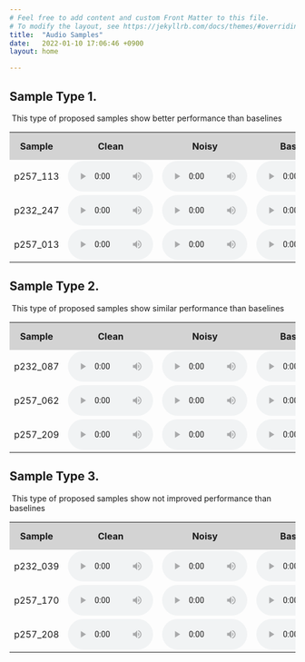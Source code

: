 ```yaml
---
# Feel free to add content and custom Front Matter to this file.
# To modify the layout, see https://jekyllrb.com/docs/themes/#overriding-theme-defaults
title:  "Audio Samples"
date:   2022-01-10 17:06:46 +0900
layout: home

---
```


## **Sample Type 1.**

​	This type of proposed samples show better performance than baselines

<table style="width:100%">
		<tr style="background-color:lightgrey" align="center">
			<th>Sample</th>
	        <th>Clean</th>
			<th>Noisy</th>
            <th>Baseline</th>
	        <th>Baseline+PL</th>
	        <th>Baseline+PL+PCL (proposed) </th>
		</tr>
		<tr>
	        <td>
	            p257_113
	        </td>
			<td>
				<audio controls style="width:150px">
				<source src="samples/samples_good/test_clean/p257_113_clean.wav">
				</audio> 
			</td>
			<td>
				<audio controls style="width:150px">
				<source src="samples/samples_good/test_noisy/p257_113_noisy.wav">
				</audio> 
	        </td>		
			<td>
				<audio controls style="width:150px">
				<source src="samples/samples_good/baseline/p257_113_baseline.wav">
				</audio> 
	        </td>
	        <td>
				<audio controls style="width:150px">
				<source src="samples/samples_good/baseline_pl/p257_113_pl.wav">
				</audio> 
	        </td>
	        <td>
				<audio controls style="width:150px">
				<source src="samples/samples_good/proposed/p257_113_enhanced.wav">
				</audio> 
	        </td>
		</tr>
    <tr>
	        <td>
	            p232_247
	        </td>
			<td>
				<audio controls style="width:150px">
				<source src="samples/samples_good/test_clean/p232_247_clean.wav">
				</audio> 
			</td>
			<td>
				<audio controls style="width:150px">
				<source src="samples/samples_good/test_noisy/p232_247_noisy.wav">
				</audio> 
	        </td>		
			<td>
				<audio controls style="width:150px">
				<source src="samples/samples_good/baseline/p232_247_baseline.wav">
				</audio> 
	        </td>
	        <td>
				<audio controls style="width:150px">
				<source src="samples/samples_good/baseline_pl/p232_247_pl.wav">
				</audio> 
	        </td>
	        <td>
				<audio controls style="width:150px">
				<source src="samples/samples_good/proposed/p232_247_enhanced.wav">
				</audio> 
	        </td>
		</tr>
    <tr>
	        <td>
	            p257_013
	        </td>
			<td>
				<audio controls style="width:150px">
				<source src="samples/samples_good/test_clean/p257_013_clean.wav">
				</audio> 
			</td>
			<td>
				<audio controls style="width:150px">
				<source src="samples/samples_good/test_noisy/p257_013_noisy.wav">
				</audio> 
	        </td>		
			<td>
				<audio controls style="width:150px">
				<source src="samples/samples_good/baseline/p257_013_baseline.wav">
				</audio> 
	        </td>
	        <td>
				<audio controls style="width:150px">
				<source src="samples/samples_good/baseline_pl/p257_013_pl.wav">
				</audio> 
	        </td>
	        <td>
				<audio controls style="width:150px">
				<source src="samples/samples_good/proposed/p257_013_enhanced.wav">
				</audio> 
	        </td>
		</tr>
	</table>





## **Sample Type 2.**

​	This type of proposed samples show similar performance than baselines

<table style="width:100%">
		<tr style="background-color:lightgrey" align="center">
			<th>Sample</th>
	        <th>Clean</th>
			<th>Noisy</th>
            <th>Baseline</th>
	        <th>Baseline+PL</th>
	        <th>Baseline+PL+PCL (proposed) </th>
		</tr>
		<tr>
	        <td>
	            p232_087
	        </td>
			<td>
				<audio controls style="width:150px">
				<source src="samples/samples_similar/test_clean/p232_087_c.wav">
				</audio> 
			</td>
			<td>
				<audio controls style="width:150px">
				<source src="samples/samples_similar/test_noisy/p232_087_n.wav">
				</audio> 
	        </td>		
			<td>
				<audio controls style="width:150px">
				<source src="samples/samples_similar/baseline/p232_087_baseline.wav">
				</audio> 
	        </td>
	        <td>
				<audio controls style="width:150px">
				<source src="samples/samples_similar/baseline_pl/p232_087_pl.wav">
				</audio> 
	        </td>
	        <td>
				<audio controls style="width:150px">
				<source src="samples/samples_similar/proposed/p232_087_enhanced.wav">
				</audio> 
	        </td>
		</tr>
    <tr>
	        <td>
	            p257_062
	        </td>
			<td>
				<audio controls style="width:150px">
				<source src="samples/samples_similar/test_clean/p257_062_c.wav">
				</audio> 
			</td>
			<td>
				<audio controls style="width:150px">
				<source src="samples/samples_similar/test_noisy/p257_062_n.wav">
				</audio> 
	        </td>		
			<td>
				<audio controls style="width:150px">
				<source src="samples/samples_similar/baseline/p257_062_baseline.wav">
				</audio> 
	        </td>
	        <td>
				<audio controls style="width:150px">
				<source src="samples/samples_similar/baseline_pl/p257_062_pl.wav">
				</audio> 
	        </td>
	        <td>
				<audio controls style="width:150px">
				<source src="samples/samples_similar/proposed/p257_062_enhanced.wav">
				</audio> 
	        </td>
		</tr>
    <tr>
	        <td>
	            p257_209
	        </td>
			<td>
				<audio controls style="width:150px">
				<source src="samples/samples_similar/test_clean/p257_209_c.wav">
				</audio> 
			</td>
			<td>
				<audio controls style="width:150px">
				<source src="samples/samples_similar/test_noisy/p257_209_n.wav">
				</audio> 
	        </td>		
			<td>
				<audio controls style="width:150px">
				<source src="samples/samples_similar/baseline/p257_209_baseline.wav">
				</audio> 
	        </td>
	        <td>
				<audio controls style="width:150px">
				<source src="samples/samples_similar/baseline_pl/p257_209_pl.wav">
				</audio> 
	        </td>
	        <td>
				<audio controls style="width:150px">
				<source src="samples/samples_similar/proposed/p257_209_enhanced.wav">
				</audio>
	        </td>
		</tr>
	</table>



## **Sample Type 3.**

​	This type of proposed samples show not improved performance than baselines

<table style="width:100%">
		<tr style="background-color:lightgrey" align="center">
			<th>Sample</th>
	        <th>Clean</th>
			<th>Noisy</th>
            <th>Baseline</th>
	        <th>Baseline+PL</th>
	        <th>Baseline+PL+PCL (proposed) </th>
		</tr>
		<tr>
	        <td>
	            p232_039
	        </td>
			<td>
				<audio controls style="width:150px">
				<source src="samples/samples_bad/test_clean/p232_039_c.wav">
				</audio> 
			</td>
			<td>
				<audio controls style="width:150px">
				<source src="samples/samples_bad/test_noisy/p232_039_n.wav">
				</audio> 
	        </td>		
			<td>
				<audio controls style="width:150px">
				<source src="samples/samples_bad/baseline/p232_039_baseline.wav">
				</audio> 
	        </td>
	        <td>
				<audio controls style="width:150px">
				<source src="samples/samples_bad/baseline_pl/p232_039_pl.wav">
				</audio> 
	        </td>
	        <td>
				<audio controls style="width:150px">
				<source src="samples/samples_bad/proposed/p232_039_enhanced.wav">
				</audio> 
	        </td>
		</tr>
    <tr>
	        <td>
	            p257_170
	        </td>
			<td>
				<audio controls style="width:150px">
				<source src="samples/samples_bad/test_clean/p257_170_c.wav">
				</audio> 
			</td>
			<td>
				<audio controls style="width:150px">
				<source src="samples/samples_bad/test_noisy/p257_170_n.wav">
				</audio> 
	        </td>		
			<td>
				<audio controls style="width:150px">
				<source src="samples/samples_bad/baseline/p257_170_baseline.wav">
				</audio> 
	        </td>
	        <td>
				<audio controls style="width:150px">
				<source src="samples/samples_bad/baseline_pl/p257_170_pl.wav">
				</audio> 
	        </td>
	        <td>
				<audio controls style="width:150px">
				<source src="samples/samples_bad/proposed/p257_170_enhanced.wav">
				</audio> 
	        </td>
		</tr>
    <tr>
	        <td>
	            p257_208
	        </td>
			<td>
				<audio controls style="width:150px">
				<source src="samples/samples_bad/test_clean/p257_208_c.wav">
				</audio> 
			</td>
			<td>
				<audio controls style="width:150px">
				<source src="samples/samples_bad/test_noisy/p257_208_n.wav">
				</audio> 
	        </td>		
			<td>
				<audio controls style="width:150px">
				<source src="samples/samples_bad/baseline/p257_208_baseline.wav">
				</audio> 
	        </td>
	        <td>
				<audio controls style="width:150px">
				<source src="samples/samples_bad/baseline_pl/p257_208_pl.wav">
				</audio> 
	        </td>
	        <td>
				<audio controls style="width:150px">
				<source src="samples/samples_bad/proposed/p257_208_enhanced.wav">
				</audio> 
	        </td>
		</tr>
	</table>
